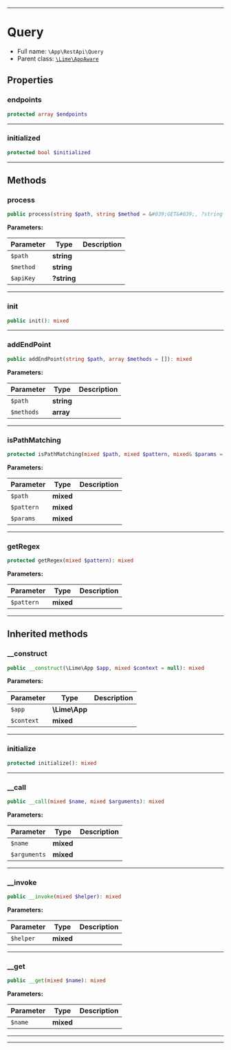 ***

# Query





* Full name: `\App\RestApi\Query`
* Parent class: [`\Lime\AppAware`](../../Lime/AppAware.md)



## Properties


### endpoints



```php
protected array $endpoints
```






***

### initialized



```php
protected bool $initialized
```






***

## Methods


### process



```php
public process(string $path, string $method = &#039;GET&#039;, ?string $apiKey = null): mixed
```








**Parameters:**

| Parameter | Type | Description |
|-----------|------|-------------|
| `$path` | **string** |  |
| `$method` | **string** |  |
| `$apiKey` | **?string** |  |




***

### init



```php
public init(): mixed
```











***

### addEndPoint



```php
public addEndPoint(string $path, array $methods = []): mixed
```








**Parameters:**

| Parameter | Type | Description |
|-----------|------|-------------|
| `$path` | **string** |  |
| `$methods` | **array** |  |




***

### isPathMatching



```php
protected isPathMatching(mixed $path, mixed $pattern, mixed& $params = null): mixed
```








**Parameters:**

| Parameter | Type | Description |
|-----------|------|-------------|
| `$path` | **mixed** |  |
| `$pattern` | **mixed** |  |
| `$params` | **mixed** |  |




***

### getRegex



```php
protected getRegex(mixed $pattern): mixed
```








**Parameters:**

| Parameter | Type | Description |
|-----------|------|-------------|
| `$pattern` | **mixed** |  |




***


## Inherited methods


### __construct



```php
public __construct(\Lime\App $app, mixed $context = null): mixed
```








**Parameters:**

| Parameter | Type | Description |
|-----------|------|-------------|
| `$app` | **\Lime\App** |  |
| `$context` | **mixed** |  |




***

### initialize



```php
protected initialize(): mixed
```











***

### __call



```php
public __call(mixed $name, mixed $arguments): mixed
```








**Parameters:**

| Parameter | Type | Description |
|-----------|------|-------------|
| `$name` | **mixed** |  |
| `$arguments` | **mixed** |  |




***

### __invoke



```php
public __invoke(mixed $helper): mixed
```








**Parameters:**

| Parameter | Type | Description |
|-----------|------|-------------|
| `$helper` | **mixed** |  |




***

### __get



```php
public __get(mixed $name): mixed
```








**Parameters:**

| Parameter | Type | Description |
|-----------|------|-------------|
| `$name` | **mixed** |  |




***


***

